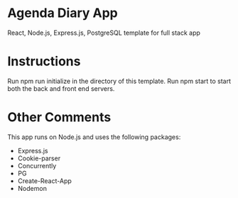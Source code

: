 # Agenda Diary App
React, Node.js, Express.js, PostgreSQL template for full stack app

# Instructions
Run npm run initialize in the directory of this template.
Run npm start to start both the back and front end servers. 

# Other Comments
This app runs on Node.js and uses the following packages:
- Express.js
- Cookie-parser
- Concurrently
- PG
- Create-React-App
- Nodemon
